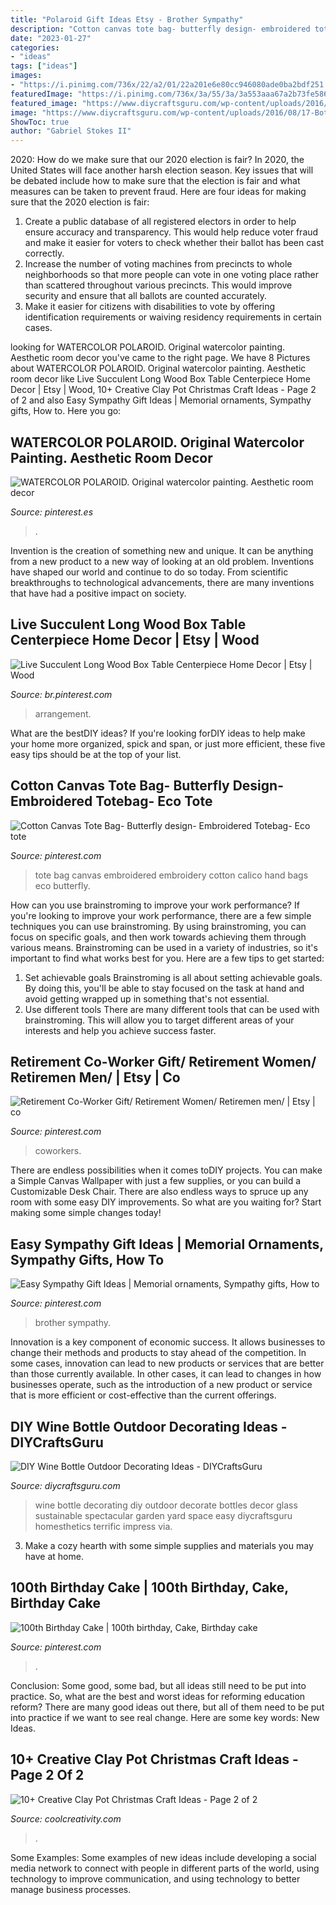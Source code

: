 ```yaml
---
title: "Polaroid Gift Ideas Etsy - Brother Sympathy"
description: "Cotton canvas tote bag- butterfly design- embroidered totebag- eco tote"
date: "2023-01-27"
categories:
- "ideas"
tags: ["ideas"]
images:
- "https://i.pinimg.com/736x/22/a2/01/22a201e6e80cc946080ade0ba2bdf251.jpg"
featuredImage: "https://i.pinimg.com/736x/3a/55/3a/3a553aaa67a2b73fe58698ba23548cf1.jpg"
featured_image: "https://www.diycraftsguru.com/wp-content/uploads/2016/08/17-Bottle-Outdoor-Decorating-Ideas.jpg"
image: "https://www.diycraftsguru.com/wp-content/uploads/2016/08/17-Bottle-Outdoor-Decorating-Ideas.jpg"
ShowToc: true
author: "Gabriel Stokes II"
---
```



2020: How do we make sure that our 2020 election is fair?
In 2020, the United States will face another harsh election season. Key issues that will be debated include how to make sure that the election is fair and what measures can be taken to prevent fraud. Here are four ideas for making sure that the 2020 election is fair: 
1. Create a public database of all registered electors in order to help ensure accuracy and transparency. This would help reduce voter fraud and make it easier for voters to check whether their ballot has been cast correctly. 
2. Increase the number of voting machines from precincts to whole neighborhoods so that more people can vote in one voting place rather than scattered throughout various precincts. This would improve security and ensure that all ballots are counted accurately. 
3. Make it easier for citizens with disabilities to vote by offering identification requirements or waiving residency requirements in certain cases.

	

		
looking for WATERCOLOR POLAROID. Original watercolor painting. Aesthetic room decor you've came to the right page. We have 8 Pictures about WATERCOLOR POLAROID. Original watercolor painting. Aesthetic room decor like Live Succulent Long Wood Box Table Centerpiece Home Decor | Etsy | Wood, 10+ Creative Clay Pot Christmas Craft Ideas - Page 2 of 2 and also Easy Sympathy Gift Ideas | Memorial ornaments, Sympathy gifts, How to. Here you go:
		
    
## WATERCOLOR POLAROID. Original Watercolor Painting. Aesthetic Room Decor

<img loading=lazy src="https://i.pinimg.com/736x/22/a2/01/22a201e6e80cc946080ade0ba2bdf251.jpg" onerror="this.onerror=null;this.src='https://tse1.mm.bing.net/th?id=OIP.vzu4HKle7H3EY7aMYmk4rQHaJ3&amp;pid=15.1';" alt="WATERCOLOR POLAROID. Original watercolor painting. Aesthetic room decor">

_Source: pinterest.es_

>. 

	

Invention is the creation of something new and unique. It can be anything from a new product to a new way of looking at an old problem. Inventions have shaped our world and continue to do so today. From scientific breakthroughs to technological advancements, there are many inventions that have had a positive impact on society.

    
## Live Succulent Long Wood Box Table Centerpiece Home Decor | Etsy | Wood

<img loading=lazy src="https://i.pinimg.com/736x/1d/6b/5c/1d6b5c236c93bc108a4ffb149d2eac17.jpg" onerror="this.onerror=null;this.src='https://tse2.mm.bing.net/th?id=OIP.1cNWSgVKa1a7DQS-UT9Y0QHaLH&amp;pid=15.1';" alt="Live Succulent Long Wood Box Table Centerpiece Home Decor | Etsy | Wood">

_Source: br.pinterest.com_

>arrangement. 

	

What are the bestDIY ideas?
If you're looking forDIY ideas to help make your home more organized, spick and span, or just more efficient, these five easy tips should be at the top of your list.

    
## Cotton Canvas Tote Bag- Butterfly Design- Embroidered Totebag- Eco Tote

<img loading=lazy src="https://i.pinimg.com/736x/68/85/28/6885282a696f72e12671b0e8e2c979ac.jpg" onerror="this.onerror=null;this.src='https://tse1.mm.bing.net/th?id=OIP.i6mRFrOI_mNRRIC2XBbyuQHaLJ&amp;pid=15.1';" alt="Cotton Canvas Tote Bag- Butterfly design- Embroidered Totebag- Eco tote">

_Source: pinterest.com_

>tote bag canvas embroidered embroidery cotton calico hand bags eco butterfly. 

	

How can you use brainstroming to improve your work performance?
If you're looking to improve your work performance, there are a few simple techniques you can use brainstroming. By using brainstroming, you can focus on specific goals, and then work towards achieving them through various means. Brainstroming can be used in a variety of industries, so it's important to find what works best for you. Here are a few tips to get started: 
1. Set achievable goals
Brainstroming is all about setting achievable goals. By doing this, you'll be able to stay focused on the task at hand and avoid getting wrapped up in something that's not essential. 
2. Use different tools
There are many different tools that can be used with brainstroming. This will allow you to target different areas of your interests and help you achieve success faster. 

    
## Retirement Co-Worker Gift/ Retirement Women/ Retiremen Men/ | Etsy | Co

<img loading=lazy src="https://i.pinimg.com/736x/3a/55/3a/3a553aaa67a2b73fe58698ba23548cf1.jpg" onerror="this.onerror=null;this.src='https://tse2.mm.bing.net/th?id=OIP.l-_p9_ALMA4ri-fPsLnvyAHaJ3&amp;pid=15.1';" alt="Retirement Co-Worker Gift/ Retirement Women/ Retiremen men/ | Etsy | co">

_Source: pinterest.com_

>coworkers. 

	

There are endless possibilities when it comes toDIY projects. You can make a Simple Canvas Wallpaper with just a few supplies, or you can build a Customizable Desk Chair. There are also endless ways to spruce up any room with some easy DIY improvements. So what are you waiting for? Start making some simple changes today!

    
## Easy Sympathy Gift Ideas | Memorial Ornaments, Sympathy Gifts, How To

<img loading=lazy src="https://i.pinimg.com/736x/ca/ad/c4/caadc44b5923af9f1568831191813625.jpg" onerror="this.onerror=null;this.src='https://tse1.mm.bing.net/th?id=OIP.WMDQJDpF4Dkn2PxJQVVgXwHaNK&amp;pid=15.1';" alt="Easy Sympathy Gift Ideas | Memorial ornaments, Sympathy gifts, How to">

_Source: pinterest.com_

>brother sympathy. 

	

Innovation is a key component of economic success. It allows businesses to change their methods and products to stay ahead of the competition. In some cases, innovation can lead to new products or services that are better than those currently available. In other cases, it can lead to changes in how businesses operate, such as the introduction of a new product or service that is more efficient or cost-effective than the current offerings.

    
## DIY Wine Bottle Outdoor Decorating Ideas - DIYCraftsGuru

<img loading=lazy src="https://www.diycraftsguru.com/wp-content/uploads/2016/08/17-Bottle-Outdoor-Decorating-Ideas.jpg" onerror="this.onerror=null;this.src='https://tse2.mm.bing.net/th?id=OIP.V4KSW-mGleRfZXv9r4PMEwHaLH&amp;pid=15.1';" alt="DIY Wine Bottle Outdoor Decorating Ideas - DIYCraftsGuru">

_Source: diycraftsguru.com_

>wine bottle decorating diy outdoor decorate bottles decor glass sustainable spectacular garden yard space easy diycraftsguru homesthetics terrific impress via. 

	

3. Make a cozy hearth with some simple supplies and materials you may have at home.

    
## 100th Birthday Cake | 100th Birthday, Cake, Birthday Cake

<img loading=lazy src="https://i.pinimg.com/736x/04/a8/00/04a8000ceb01f8cd9155a5ace2f4032e.jpg" onerror="this.onerror=null;this.src='https://tse2.mm.bing.net/th?id=OIP.tiqRXG8TpB52EF63Uvii3gHaJ3&amp;pid=15.1';" alt="100th Birthday Cake | 100th birthday, Cake, Birthday cake">

_Source: pinterest.com_

>. 

	

Conclusion: Some good, some bad, but all ideas still need to be put into practice.
So, what are the best and worst ideas for reforming education reform? There are many good ideas out there, but all of them need to be put into practice if we want to see real change. Here are some key words: New Ideas.

    
## 10+ Creative Clay Pot Christmas Craft Ideas - Page 2 Of 2

<img loading=lazy src="https://coolcreativity.com/wp-content/uploads/2016/11/Clay-Pot-Christmas-Tree-Craft.jpg" onerror="this.onerror=null;this.src='https://tse2.mm.bing.net/th?id=OIP.YKJx343X4f0A6Rm_CtcWkgHaLJ&amp;pid=15.1';" alt="10+ Creative Clay Pot Christmas Craft Ideas - Page 2 of 2">

_Source: coolcreativity.com_

>. 

	

Some Examples:
Some examples of new ideas include developing a social media network to connect with people in different parts of the world, using technology to improve communication, and using technology to better manage business processes.

